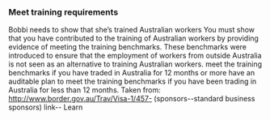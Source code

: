 ### Meet training requirements

Bobbi needs to show that she’s trained Australian workers 
You must show that you have contributed to the training of Australian workers by providing evidence of meeting the training benchmarks. These benchmarks were introduced to ensure that the employment of workers from outside Australia is not seen as an alternative to training Australian workers.
meet the training benchmarks if you have traded in Australia for 12 months or more
have an auditable plan to meet the training benchmarks if you have been trading in Australia for less than 12 months.
Taken from: http://www.border.gov.au/Trav/Visa-1/457- (sponsors--standard business sponsors)
link-- Learn
